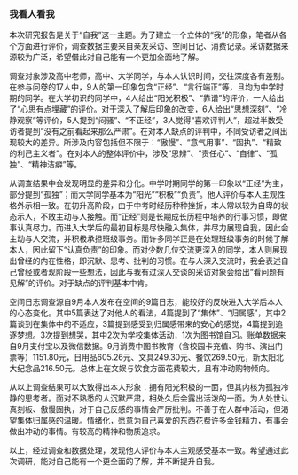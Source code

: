 ### 我看人看我
   
   

   
   
   
   
   本次研究报告是关于“自我”这一主题。为了建立一个立体的“我”的形象，笔者从各个方面进行评价，调查数据主要来自亲友采访、空间日记、消费记录。采访数据来源较为广泛，希望借此对自己能有一个更加全面地了解。
    
    
   
  
  
  
  
  
  调查对象涉及高中老师，高中、大学同学，与本人认识时间，交往深度各有差别。在参与问卷的17人中，9人的第一印象包含“正经”、“言行端正”等，且均为中学时期的同学。在大学初识的同学中，4人给出“阳光积极”、“靠谱”的评价，一人给出了“心思有点埋藏”的评价。对于深入了解后印象的改变，6人给出“思想深刻”、“冷静观察”等评价，5人提到“闷骚”、“不正经”，3人觉得“喜欢评判人”，超过半数受访者提到“没有之前看起来那么严肃”。在对本人缺点的评判中，不同受访者之间出现较大的差异。所涉及内容包括但不限于：“傲慢”、“意气用事”、“固执”、“精致的利己主义者”。在对本人的整体评价中，涉及“思辨”、“责任心”、“自律”、“孤独”、“精神洁癖”等。
   
   
   
   
   
   从调查结果中会发现明显的差异和分化。中学时期同学的第一印象以“正经”为主，部分提到“孤独”；而大学同学基本为“阳光”“积极”“负责”。他人评价与本人主观性格外示相一致。在初升高阶段，由于中考时经历种种挫折，本人常以较为自卑的状态示人，不敢主动与人接触。而“正经”则是长期成长历程中培养的行事习惯，即做事认真尽力。而进入大学后的最初目标是尽快融入集体，并尽力展现自我，因此会主动与人交流，并积极承担班级事务。而许多同学正是在处理班级事务的时候了解本人，因此留下“认真负责”的印象。而对少数几位交流更深入的同学，本人则展现出曾经的内在性格，即沉默、思考、批判的习惯。在与人深入交流时，我会表述自己曾经或者现阶段一些想法，因此与我有过深入交谈的采访对象会给出“看问题有见解”的评价。对于缺点的评判基本中肯。
   
   
   空间日志调查源自9月本人发布在空间的9篇日志，能较好的反映进入大学后本人的心态变化。其中5篇表达了对他人的看法，4篇提到了“集体”、“归属感”，其中2篇谈到在集体中的不适应，3篇提到感受到归属感带来的安心的感觉，4篇提到追逐梦想。3次提到想哭，其中2次为学校集体活动，1次为图书馆自习。账单数据来自9月支付宝以及微信数据。9月消费中图书教育（含校园卡充值、购书、演出门票等）1151.80元，日用品605.26元、文具249.30元、餐饮269.50元，新太阳北大纪念品216.50元。总体上在文娱与饮食方面花费较大，且有冲动购物倾向。
   
   
   从以上调查结果可以大致得出本人形象：拥有阳光积极的一面，但其内核为孤独冷静的思考者。面对不熟悉的人沉默严肃，相处久后会露出活泼的一面。为人处世认真刻板、傲慢固执，对于自己反感的事情会严厉批判。不善于在人群中活动，但渴望集体归属感的温暖。情绪化，愿意为自己喜爱的东西花费许多金钱精力，有事会做出冲动的事情。有较高的精神和物质追求。
   
   
   以上，经过调查和数据处理，发现他人评价与本人主观感受基本一致。希望通过此次调研，能对自己能有一个更全面的了解，并不断提升自我。



